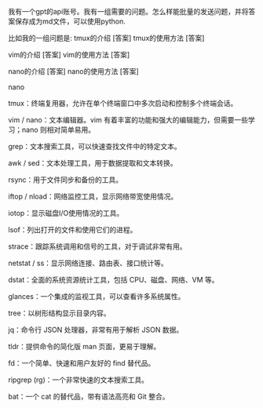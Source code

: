 我有一个gpt的api账号。我有一组需要的问题。怎么样能批量的发送问题，并将答案保存成为md文件，可以使用python.

比如我的一组问题是:
tmux的介绍
    [答案]
tmux的使用方法
    [答案]

vim的介绍
    [答案]
vim的使用方法
    [答案]

nano的介绍
    [答案]
nano的使用方法
    [答案]

nano

tmux：终端复用器，允许在单个终端窗口中多次启动和控制多个终端会话。

vim / nano：文本编辑器。vim 有着丰富的功能和强大的编辑能力，但需要一些学习；nano 则相对简单易用。

grep：文本搜索工具，可以快速查找文件中的特定文本。

awk / sed：文本处理工具，用于数据提取和文本转换。

rsync：用于文件同步和备份的工具。

iftop / nload：网络监控工具，显示网络带宽使用情况。

iotop：显示磁盘I/O使用情况的工具。

lsof：列出打开的文件和使用它们的进程。

strace：跟踪系统调用和信号的工具，对于调试非常有用。

netstat / ss：显示网络连接、路由表、接口统计等。

dstat：全面的系统资源统计工具，包括 CPU、磁盘、网络、VM 等。

glances：一个集成的监视工具，可以查看许多系统属性。

tree：以树形结构显示目录内容。

jq：命令行 JSON 处理器，非常有用于解析 JSON 数据。

tldr：提供命令的简化版 man 页面，更易于理解。

fd：一个简单、快速和用户友好的 find 替代品。

ripgrep (rg)：一个非常快速的文本搜索工具。

bat：一个 cat 的替代品，带有语法高亮和 Git 整合。